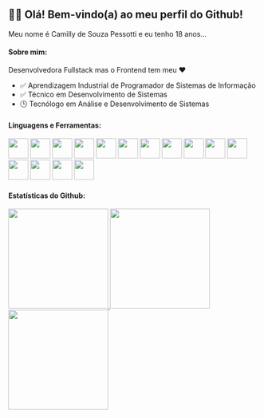 <div>
  <div>
    <h2>👋🏻 Olá! Bem-vindo(a) ao meu perfil do Github!</h2>
    <p>Meu nome é Camilly de Souza Pessotti e eu tenho 18 anos...</p>
  </div>
  <div>
    <h4>Sobre mim:</h4>
    <p>Desenvolvedora Fullstack mas o Frontend tem meu ❤</p>
    <ul>
      <li>✅ Aprendizagem Industrial de Programador de Sistemas de Informação</li>
      <li>✅ Técnico em Desenvolvimento de Sistemas</li>
      <li>🕒 Tecnólogo em Análise e Desenvolvimento de Sistemas</li>
    </ul>
  </div>
  <!--<div>
    <h4>Contato:</h4>
    <div>
      <a href="#"></a>
    </div>
  </div>-->

  <div>
    <h4>Linguagens e Ferramentas:</h4>
    <div>
      <img height="40em" src="https://cdn.jsdelivr.net/gh/devicons/devicon/icons/intellij/intellij-original.svg" />
      <img height="40em" src="https://cdn.jsdelivr.net/gh/devicons/devicon/icons/java/java-original.svg" />
      <img height="40em" src="https://cdn.jsdelivr.net/gh/devicons/devicon/icons/spring/spring-original.svg" />
      <img height="40em" src="https://cdn.jsdelivr.net/gh/devicons/devicon/icons/figma/figma-original.svg" />
      <img height="40em" src="https://cdn.jsdelivr.net/gh/devicons/devicon/icons/vscode/vscode-original.svg" />
      <img height="40em" src="https://cdn.jsdelivr.net/gh/devicons/devicon/icons/html5/html5-original.svg" />
      <img height="40em" src="https://cdn.jsdelivr.net/gh/devicons/devicon/icons/css3/css3-original.svg" />
      <img height="40em" src="https://cdn.jsdelivr.net/gh/devicons/devicon/icons/sass/sass-original.svg" />
      <img height="40em" src="https://cdn.jsdelivr.net/gh/devicons/devicon/icons/typescript/typescript-original.svg" />
      <img height="40em" src="https://cdn.jsdelivr.net/gh/devicons/devicon/icons/javascript/javascript-original.svg" />
      <img height="40em" src="https://cdn.jsdelivr.net/gh/devicons/devicon/icons/react/react-original.svg" />
      <img height="40em" src="https://cdn.jsdelivr.net/gh/devicons/devicon/icons/nodejs/nodejs-original.svg" />
      <img height="40em" src="https://cdn.jsdelivr.net/gh/devicons/devicon/icons/python/python-original.svg" />
      <img height="40em" src="https://cdn.jsdelivr.net/gh/devicons/devicon/icons/mysql/mysql-original-wordmark.svg" />
      <img height="40em" src="https://cdn.jsdelivr.net/gh/devicons/devicon/icons/git/git-original.svg" />
    </div>
  </div>
  <div>
    <h4>Estatísticas do Github:</h4>
    <div>
      <a href="https://github.com/pessotticamilly">
        <img height="200em" src="https://github-readme-stats.vercel.app/api/top-langs/?username=pessotticamilly&layout=compact&langs_count=8&theme=dracula"/>
        <img height="200em" src="https://github-readme-stats.vercel.app/api?username=pessotticamilly&show_icons=true&theme=dracula&include_all_commits=true&count_private=true"/>
        <img height="200em" src="https://github-readme-streak-stats.herokuapp.com/?user=pessotticamilly&theme=dracula"/>
      </a>
    </div>
  </div>
</div>
